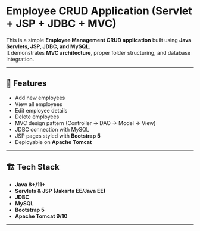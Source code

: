 # Employee CRUD Application (Servlet + JSP + JDBC + MVC)

This is a simple **Employee Management CRUD application** built using **Java Servlets, JSP, JDBC, and MySQL**.  
It demonstrates **MVC architecture**, proper folder structuring, and database integration.  

---

## 🚀 Features
- Add new employees  
- View all employees  
- Edit employee details  
- Delete employees  
- MVC design pattern (Controller → DAO → Model → View)  
- JDBC connection with MySQL  
- JSP pages styled with **Bootstrap 5**  
- Deployable on **Apache Tomcat**  

---

## 🏗️ Tech Stack
- **Java 8+/11+**  
- **Servlets & JSP (Jakarta EE/Java EE)**  
- **JDBC**  
- **MySQL**  
- **Bootstrap 5**  
- **Apache Tomcat 9/10**  

---
